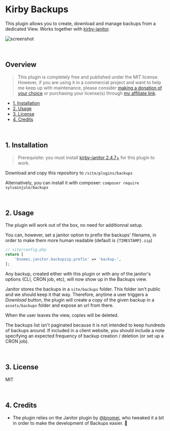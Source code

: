 # Kirby Backups

This plugin allows you to create, download and manage backups from a dedicated View. Works together with [kirby-janitor](https://github.com/bnomei/kirby3-janitor).

![screenshot](https://user-images.githubusercontent.com/14079751/79039902-d97f9b00-7be4-11ea-9d0d-d4e16dfff28e.jpg)

<br/>

## Overview

> This plugin is completely free and published under the MIT license. However, if you are using it in a commercial project and want to help me keep up with maintenance, please consider [making a donation of your choice](https://www.paypal.me/sylvainjule) or purchasing your license(s) through [my affiliate link](https://a.paddle.com/v2/click/1129/36369?link=1170).

- [1. Installation](#1-installation)
- [2. Usage](#2-usage)
- [3. License](#3-license)
- [4. Credits](#4-credits)

<br/>

## 1. Installation

> Prerequisite: you must install [kirby-janitor 2.4.7+](https://github.com/bnomei/kirby3-janitor) for this plugin to work.

Download and copy this repository to ```/site/plugins/backups```

Alternatively, you can install it with composer: ```composer require sylvainjule/backups```

<br/>

## 2. Usage

The plugin will work out of the box, no need for additionnal setup.

You can, however, set a janitor option to prefix the backups' filename, in order to make them more human readable (default is `{TIMESTAMP}.zip`)

```php
// site/config.php
return [
    'bnomei.janitor.backupzip.prefix' => 'backup-',
];
```

Any backup, created either with this plugin or with any of the janitor's options (CLI, CRON job, etc), will now show up in the Backups view.

Janitor stores the backups in a `site/backups` folder. This folder isn't public and we should keep it that way. Therefore, anytime a user triggers a *Download* button, the plugin will create a copy of the given backup in a `assets/backups` folder and expose an url from there.

When the user leaves the view, copies will be deleted.

The backups list isn't paginated because it is not intended to keep hundreds of backups around. If included in a client website, you should include a note specifying an expected frequency of backup creation / deletion (or set up a CRON job).

<br/>

## 3. License

MIT

<br/>

## 4. Credits

- The plugin relies on the Janitor plugin by [@bnomei](https://github.com/bnomei), who tweaked it a bit in order to make the development of Backups easier. 🙏
